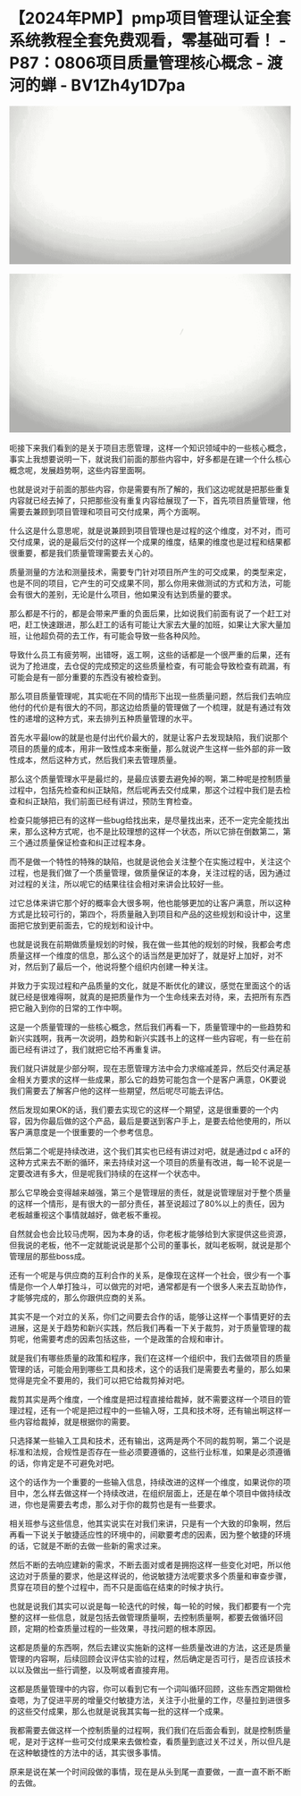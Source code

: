 # 【2024年PMP】pmp项目管理认证全套系统教程全套免费观看，零基础可看！ - P87：0806项目质量管理核心概念 - 渡河的蝉 - BV1Zh4y1D7pa

![](img/58174a15e28756fd6822bce5062b27e0_0.png)

![](img/58174a15e28756fd6822bce5062b27e0_1.png)

呃接下来我们看到的是关于项目志愿管理，这样一个知识领域中的一些核心概念，事实上我想要说明一下，就说我们前面的那些内容中，好多都是在建一个什么核心概念呢，发展趋势啊，这些内容里面啊。

也就是说对于前面的那些内容，你是需要有所了解的，我们这边呢就是把那些重复内容就已经去掉了，只把那些没有重复内容给展现了一下，首先项目质量管理，他需要去兼顾到项目管理和项目可交付成果，两个方面啊。

什么这是什么意思呢，就是说兼顾到项目管理也是过程的这个维度，对不对，而可交付成果，说的是最后交付的这样一个成果的维度，结果的维度也是过程和结果都很重要，都是我们质量管理需要去关心的。

质量测量的方法和测量技术，需要专门针对项目所产生的可交成果，的类型来定，也是不同的项目，它产生的可交成果不同，那么你用来做测试的方式和方法，可能会有很大的差别，无论是什么项目，他如果没有达到质量的要求。

那么都是不行的，都是会带来严重的负面后果，比如说我们前面有说了一个赶工对吧，赶工快速跟进，那么赶工的话有可能让大家去大量的加班，如果让大家大量加班，让他超负荷的去工作，有可能会导致一些各种风险。

导致什么员工有疲劳啊，出错呀，返工啊，这些的话都是一个很严重的后果，还有说为了抢进度，去仓促的完成预定的这些质量检查，有可能会导致检查有疏漏，有可能会是有一部分重要的东西没有被检查到。

那么项目质量管理呢，其实呃在不同的情形下出现一些质量问题，然后我们去响应他付的代价是有很大的不同，那这边给质量的管理做了一个梳理，就是有通过有效性的递增的这种方式，来去排列五种质量管理的水平。

首先水平最low的就是也是付出代价最大的，就是让客户去发现缺陷，我们说那个项目的质量的成本，用非一致性成本来衡量，那么就说产生这样一些外部的非一致性成本，然后这种方式，然后我们来去管理质量。

那么这个质量管理水平是最烂的，是最应该要去避免掉的啊，第二种呢是控制质量过程中，包括先检查和纠正缺陷，然后呢再去交付成果，那这个过程中我们是去检查和纠正缺陷，我们前面已经有讲过，预防生育检查。

检查只能够把已有的这样一些bug给找出来，是尽量找出来，还不一定完全能找出来，那么这种方式呢，也不是比较理想的这样一个状态，所以它排在倒数第二，第三个通过质量保证检查和纠正过程本身。

而不是做一个特性的特殊的缺陷，也就是说他会关注整个在实施过程中，关注这个过程，也是我们做了一个质量管理，做质量保证的本身，关注过程的话，因为通过对过程的关注，所以呢它的结果往往会相对来讲会比较好一些。

过它总体来讲它那个好的概率会大很多啊，他也能够更加的让客户满意，所以这种方式是比较可行的，第四个，将质量融入到项目和产品的这些规划和设计中，这里面把它放到更前面去，它的规划和设计中。

也就是说我在前期做质量规划的时候，我在做一些其他的规划的时候，我都会考虑质量这样一个维度的信息，那么这个的话当然是更加好了，就是好上加好，对不对，然后到了最后一个，他说将整个组织内创建一种关注。

并致力于实现过程和产品质量的文化，就是不断优化的建议，感觉在里面这个的话就已经是很难得啊，就真的是把质量作为一个生命线来去对待，来，去把所有东西把它融入到你的日常的工作中啊。

这是一个质量管理的一些核心概念，然后我们再看一下，质量管理中的一些趋势和新兴实践啊，我再一次说明，趋势和新兴实践书上的这样一些内容呢，有一些在前面已经有讲过了，我们就把它给不再重复讲。

我们就只讲就是少部分啊，现在志愿管理方法中会力求缩减差异，然后交付满足基金相关方要求的这样一些成果，那么它的趋势可能包含一个是客户满意，OK要说我们需要去了解客户他的这样一些期望，然后呢尽可能去评估。

然后发现如果OK的话，我们要去实现它的这样一个期望，这是很重要的一个内容，因为你最后做的这个产品，最后是要送到客户手上，是要去给他使用的，所以客户满意度是一个很重要的一个参考信息。

然后第二个呢是持续改进，这个我们其实也已经有讲过对吧，就是通过pd c a环的这种方式来去不断的循环，来去持续对这一个项目的质量有改进，每一轮不说是一定要改进有多大，但是呢我们持续的在这样一个状态中。

那么它早晚会变得越来越强，第三个是管理层的责任，就是说管理层对于整个质量的这样一个情形，是有很大的一部分责任，甚至说超过了80%以上的责任，因为老板越重视这个事情就越好，做老板不重视。

自然就会也会比较马虎啊，因为本身的话，你老板才能够给到大家提供这些资源，但我说的老板，他不一定就能说说是那个公司的董事长，就叫老板啊，就说是那个管理层的那些boss成。

还有一个呢是与供应商的互利合作的关系，是像现在这样一个社会，很少有一个事情是你一个人单打独斗，可以做完的对吧，通常都是有一个很多人来去互助协作，才能够完成的，那么你跟供应商的关系。

其实不是一个对立的关系，你们之间要去合作的话，能够让这样一个事情更好的去进展，这是关于趋势和新兴实践，然后我们再看一下关于裁剪，对于质量管理的裁剪呢，他需要考虑的因素包括这些，一个是政策的合规和审计。

就是我们有哪些质量的政策和程序，我们在这样一个组织中，我们去做项目的质量管理的话，可能会用到哪些工具和技术，这个的话我们是需要去考量的，那么如果觉得是完全不要用的，我们可以把它给裁剪掉对吧。

裁剪其实是两个维度，一个维度是把过程直接给裁掉，就不需要这样一个项目的管理过程，还有一个呢是把过程中的一些输入呀，工具和技术呀，还有输出啊这样一些内容给裁掉，就是根据你的需要。

只选择某一些输入工具和技术，还有输出，这两是两个不同的裁剪啊，第二个说是标准和法规，合规性是否存在一些必须要遵循的，这些行业标准，如果是必须遵循的话，你肯定是不可避免对吧。

这个的话作为一个重要的一些输入信息，持续改进的这样一个维度，如果说你的项目中，怎么样去做这样一个持续改进，在组织层面上，还是在单个项目中做持续改进，你也是需要去考虑，那么对于你的裁剪也是有一些要求。

相关班参与这些信息，他其实说实在对我们来讲，只是有一个大致的印象啊，然后再看一下说关于敏捷适应性的环境中的，间歇要考虑的因素，因为整个敏捷的环境的话，它就是不断的去做一些新的需求过来。

然后不断的去响应建新的需求，不断去面对或者是拥抱这样一些变化对吧，所以他这边对于质量的要求，他是这样说的，他说敏捷方法呢要求多个质量和审查步骤，贯穿在项目的整个过程中，而不只是面临在结束的时候才执行。

也就是说我们其实可以说是每一轮迭代的时候，每一轮的时候，我们都要有一个完整的这样一些信息，就是包括去做管理质量啊，去控制质量啊，都要去做循环回顾，定期的检查质量过程的一些效果，寻找问题的根本原因。

这都是质量的东西啊，然后去建议实施新的这样一些质量改进的方法，这还是质量管理的内容啊，后续回顾会议评估实验的过程，然后确定是否可行，是否应该技术以以及做出一些行调整，以及啊或者直接弃用。

这都是质量管理中的内容，你可以看到它有一个词叫循环回顾，这些东西定期做检查嗯，为了促进平房的增量交付敏捷方法，关注于小批量的工作，尽量拉到进很多的这些交付成果，那么也就是说我其实每一批的这样一个成果。

我都需要去做这样一个控制质量的过程啊，我们我们在后面会看到，就是控制质量呢，是对于这样一些可交付成果来去做检查，看质量到底过关不过关，所以但凡是在这种敏捷性的方法中的话，其实很多事情。

原来是说在某一个时间段做的事情，现在是从头到尾一直要做，一直一直不断不断的去做。